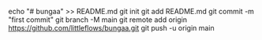 echo "# bungaa" >> README.md
git init
git add README.md
git commit -m "first commit"
git branch -M main
git remote add origin https://github.com/littleflows/bungaa.git
git push -u origin main

